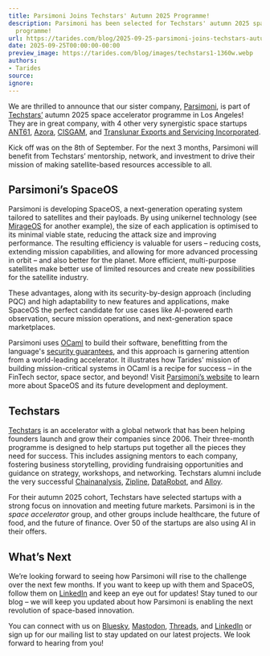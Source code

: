 ```yaml
---
title: Parsimoni Joins Techstars' Autumn 2025 Programme!
description: Parsimoni has been selected for Techstars' autumn 2025 space accelerator
  programme!
url: https://tarides.com/blog/2025-09-25-parsimoni-joins-techstars-autumn-2025-programme
date: 2025-09-25T00:00:00-00:00
preview_image: https://tarides.com/blog/images/techstars1-1360w.webp
authors:
- Tarides
source:
ignore:
---
```


<p>We are thrilled to announce that our sister company, <a href="https://parsimoni.co/">Parsimoni</a>, is part of <a href="https://www.techstars.com/newsroom/meet-the-startups-joining-techstars-fall-2025-accelerator-programs">Techstars’</a> autumn 2025 space accelerator programme in Los Angeles! They are in great company, with 4 other very synergistic space startups <a href="https://www.ant61.com/beacon">ANT61</a>, <a href="https://www.azora.space/">Azora</a>, <a href="https://cisgam.com/">CISGAM</a>, and <a href="https://www.translunar-esi.com/">Translunar Exports and Servicing Incorporated</a>.</p>
<p>Kick off was on the 8th of September. For the next 3 months, Parsimoni will benefit from Techstars’ mentorship, network, and investment to drive their mission of making satellite-based resources accessible to all.</p>
<h2>Parsimoni’s SpaceOS</h2>
<p>Parsimoni is developing SpaceOS, a next-generation operating system tailored to satellites and their payloads. By using unikernel technology (see <a href="https://mirageos.org/">MirageOS</a> for another example), the size of each application is optimised to its minimal viable state, reducing the attack size and improving performance. The resulting efficiency is valuable for users – reducing costs, extending mission capabilities, and allowing for more advanced processing in orbit – and also better for the planet. More efficient, multi-purpose satellites make better use of limited resources and create new possibilities for the satellite industry.</p>
<p>These advantages, along with its security-by-design approach (including PQC) and high adaptability to new features and applications, make SpaceOS the perfect candidate for use cases like AI-powered earth observation, secure mission operations, and next-generation space marketplaces.</p>
<p>Parsimoni uses <a href="https://ocaml.org">OCaml</a> to build their software, benefitting from the language's <a href="https://tarides.com/blog/2023-12-14-ocaml-memory-safety-and-beyond/">security guarantees</a>, and this approach is garnering attention from a world-leading accelerator. It illustrates how Tarides' mission of building mission-critical systems in OCaml is a recipe for success – in the FinTech sector, space sector, and beyond! Visit <a href="https://parsimoni.co/">Parsimoni’s website</a> to learn more about SpaceOS and its future development and deployment.</p>
<h2>Techstars</h2>
<p><a href="https://www.techstars.com/">Techstars</a> is an accelerator with a global network that has been helping founders launch and grow their companies since 2006. Their three-month programme is designed to help startups put together all the pieces they need for success. This includes assigning mentors to each company, fostering business storytelling, providing fundraising opportunities and guidance on strategy, workshops, and networking. Techstars alumni include the very successful <a href="https://www.chainalysis.com/">Chainanalysis</a>, <a href="https://www.zipline.com/">Zipline</a>, <a href="https://www.datarobot.com/">DataRobot</a>, and <a href="https://www.alloy.com/">Alloy</a>.</p>
<p>For their autumn 2025 cohort, Techstars have selected startups with a strong focus on innovation and meeting future markets. Parsimoni is in the <em>space accelerator</em> group, and other groups include healthcare, the future of food, and the future of finance. Over 50 of the startups are also using AI in their offers.</p>
<h2>What’s Next</h2>
<p>We’re looking forward to seeing how Parsimoni will rise to the challenge over the next few months. If you want to keep up with them and SpaceOS, follow them on <a href="https://www.linkedin.com/company/parsimoni/posts/?feedView=all">LinkedIn</a> and keep an eye out for updates! Stay tuned to our blog – we will keep you updated about how Parsimoni is enabling the next revolution of space-based innovation.</p>
<p>You can connect with us on <a href="https://bsky.app/profile/tarides.com">Bluesky</a>, <a href="https://mastodon.social/@tarides">Mastodon</a>, <a href="https://www.threads.net/@taridesltd">Threads</a>, and <a href="https://www.linkedin.com/company/tarides">LinkedIn</a> or sign up for our mailing list to stay updated on our latest projects. We look forward to hearing from you!</p>

